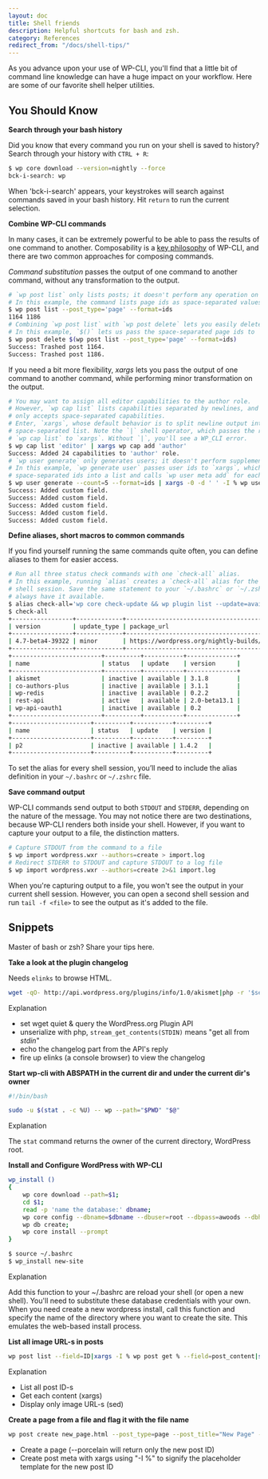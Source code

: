 ```yaml
---
layout: doc
title: Shell friends
description: Helpful shortcuts for bash and zsh.
category: References
redirect_from: "/docs/shell-tips/"
---
```


As you advance upon your use of WP-CLI, you'll find that a little bit of command line knowledge can have a huge impact on your workflow. Here are some of our favorite shell helper utilities.

## You Should Know

**Search through your bash history**

Did you know that every command you run on your shell is saved to history? Search through your history with `CTRL + R`:

```bash
$ wp core download --version=nightly --force
bck-i-search: wp
```

When 'bck-i-search' appears, your keystrokes will search against commands saved in your bash history. Hit `return` to run the current selection.

**Combine WP-CLI commands**

In many cases, it can be extremely powerful to be able to pass the results of one command to another. Composability is a [key philosophy](/docs/philosophy/) of WP-CLI, and there are two common approaches for composing commands.

*Command substitution* passes the output of one command to another command, without any transformation to the output.

```bash
# `wp post list` only lists posts; it doesn't perform any operation on them.
# In this example, the command lists page ids as space-separated values.
$ wp post list --post_type='page' --format=ids
1164 1186
# Combining `wp post list` with `wp post delete` lets you easily delete all posts.
# In this example, `$()` lets us pass the space-separated page ids to `wp post delete`.
$ wp post delete $(wp post list --post_type='page' --format=ids)
Success: Trashed post 1164.
Success: Trashed post 1186.
```

If you need a bit more flexibility, *xargs* lets you pass the output of one command to another command, while performing minor transformation on the output.

```bash
# You may want to assign all editor capabilities to the author role.
# However, `wp cap list` lists capabilities separated by newlines, and `wp cap add`
# only accepts space-separated capabilities.
# Enter, `xargs`, whose default behavior is to split newline output into a
# space-separated list. Note the `|` shell operator, which passes the results of
# `wp cap list` to `xargs`. Without `|`, you'll see a WP_CLI error.
$ wp cap list 'editor' | xargs wp cap add 'author'
Success: Added 24 capabilities to 'author' role.
# `wp user generate` only generates users; it doesn't perform supplemental operations.
# In this example, `wp generate user` passes user ids to `xargs`, which splits the
# space-separated ids into a list and calls `wp user meta add` for each.
$ wp user generate --count=5 --format=ids | xargs -0 -d ' ' -I % wp user meta add % foo bar
Success: Added custom field.
Success: Added custom field.
Success: Added custom field.
Success: Added custom field.
Success: Added custom field.
```

**Define aliases, short macros to common commands**

If you find yourself running the same commands quite often, you can define aliases to them for easier access.

```bash
# Run all three status check commands with one `check-all` alias.
# In this example, running `alias` creates a `check-all` alias for the current
# shell session. Save the same statement to your `~/.bashrc` or `~/.zshrc` to
# always have it available.
$ alias check-all='wp core check-update && wp plugin list --update=available && wp theme list --update=available'
$ check-all
+-----------------+-------------+-----------------------------------------------------------+
| version         | update_type | package_url                                               |
+-----------------+-------------+-----------------------------------------------------------+
| 4.7-beta4-39322 | minor       | https://wordpress.org/nightly-builds/wordpress-latest.zip |
+-----------------+-------------+-----------------------------------------------------------+
+-------------------------+----------+-----------+--------------+
| name                    | status   | update    | version      |
+-------------------------+----------+-----------+--------------+
| akismet                 | inactive | available | 3.1.8        |
| co-authors-plus         | inactive | available | 3.1.1        |
| wp-redis                | inactive | available | 0.2.2        |
| rest-api                | active   | available | 2.0-beta13.1 |
| wp-api-oauth1           | inactive | available | 0.2          |
+-------------------------+----------+-----------+--------------+
+----------------------+----------+-----------+---------+
| name                 | status   | update    | version |
+----------------------+----------+-----------+---------+
| p2                   | inactive | available | 1.4.2   |
+----------------------+----------+-----------+---------+
```

To set the alias for every shell session, you’ll need to include the alias definition in your `~/.bashrc` or `~/.zshrc` file.

**Save command output**

WP-CLI commands send output to both `STDOUT` and `STDERR`, depending on the nature of the message. You may not notice there are two destinations, because WP-CLI renders both inside your shell. However, if you want to capture your output to a file, the distinction matters.

```bash
# Capture STDOUT from the command to a file
$ wp import wordpress.wxr --authors=create > import.log
# Redirect STDERR to STDOUT and capture STDOUT to a log file
$ wp import wordpress.wxr --authors=create 2>&1 import.log
```

When you're capturing output to a file, you won't see the output in your current shell session. However, you can open a second shell session and run `tail -f <file>` to see the output as it's added to the file.

## Snippets

Master of bash or zsh? Share your tips here.

**Take a look at the plugin changelog**

Needs `elinks` to browse HTML.

```bash
wget -qO- http://api.wordpress.org/plugins/info/1.0/akismet|php -r '$seri=unserialize(stream_get_contents(STDIN)); echo $seri->sections["changelog"];'|elinks -force-html
```

Explanation

- set wget quiet & query the WordPress.org Plugin API
- unserialize with php, `stream_get_contents(STDIN)` means "get all from *stdin*"
- echo the changelog part from the API's reply
- fire up elinks (a console browser) to view the changelog

**Start wp-cli with ABSPATH in the current dir and under the current dir's owner**

```bash
#!/bin/bash

sudo -u $(stat . -c %U) -- wp --path="$PWD" "$@"
```

Explanation

The `stat` command returns the owner of the current directory, WordPress root.

**Install and Configure WordPress with WP-CLI**

```bash
wp_install () 
{ 
    wp core download --path=$1;
    cd $1;
    read -p 'name the database:' dbname;
    wp core config --dbname=$dbname --dbuser=root --dbpass=awoods --dbhost=localhost;
    wp db create;
    wp core install --prompt
}

$ source ~/.bashrc
$ wp_install new-site
```

Explanation

Add this function to your ~/.bashrc are reload your shell (or open a new shell). 
You'll need to substitute these database credentials with your own.
When you need create a new wordpress install, call this function and specify the
name of the directory where you want to create the site. This emulates the 
web-based install process.

**List all image URL-s in posts**

```bash
wp post list --field=ID|xargs -I % wp post get % --field=post_content|sed -ne 's;.*\(https\?\S\+\(jpe\?g\|png\|gif\)\).*;\1;gp'
```

Explanation

- List all post ID-s
- Get each content (xargs)
- Display only image URL-s (sed)

**Create a page from a file and flag it with the file name**

```bash
wp post create new_page.html --post_type=page --post_title="New Page" --porcelain | xargs -I % wp post meta add % imported_from new_page.html
```
- Create a page (--porcelain will return only the new post ID)
- Create post meta with xargs using "-I %" to signify the placeholder template for the new post ID
